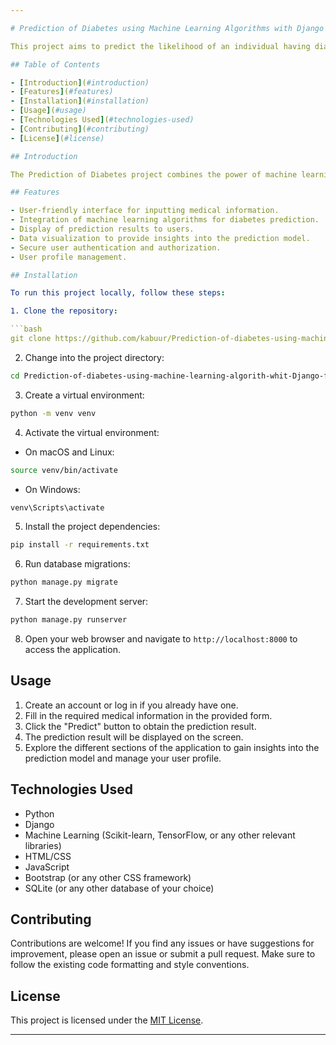 ```yaml
---

# Prediction of Diabetes using Machine Learning Algorithms with Django Framework

This project aims to predict the likelihood of an individual having diabetes using machine learning algorithms implemented within a Django framework. The application provides a user-friendly interface where users can input relevant medical information, and the system generates a prediction based on the provided data.

## Table of Contents

- [Introduction](#introduction)
- [Features](#features)
- [Installation](#installation)
- [Usage](#usage)
- [Technologies Used](#technologies-used)
- [Contributing](#contributing)
- [License](#license)

## Introduction

The Prediction of Diabetes project combines the power of machine learning algorithms and the Django web framework to create a predictive model for diabetes. By utilizing a dataset containing various medical attributes, the system can predict the likelihood of a person having diabetes based on the input provided.

## Features

- User-friendly interface for inputting medical information.
- Integration of machine learning algorithms for diabetes prediction.
- Display of prediction results to users.
- Data visualization to provide insights into the prediction model.
- Secure user authentication and authorization.
- User profile management.

## Installation

To run this project locally, follow these steps:

1. Clone the repository:

```bash
git clone https://github.com/kabuur/Prediction-of-diabetes-using-machine-learning-algorith-whit-Django-framework.git
```

2. Change into the project directory:

```bash
cd Prediction-of-diabetes-using-machine-learning-algorith-whit-Django-framework
```

3. Create a virtual environment:

```bash
python -m venv venv
```

4. Activate the virtual environment:

- On macOS and Linux:

```bash
source venv/bin/activate
```

- On Windows:

```bash
venv\Scripts\activate
```

5. Install the project dependencies:

```bash
pip install -r requirements.txt
```

6. Run database migrations:

```bash
python manage.py migrate
```

7. Start the development server:

```bash
python manage.py runserver
```

8. Open your web browser and navigate to `http://localhost:8000` to access the application.

## Usage

1. Create an account or log in if you already have one.
2. Fill in the required medical information in the provided form.
3. Click the "Predict" button to obtain the prediction result.
4. The prediction result will be displayed on the screen.
5. Explore the different sections of the application to gain insights into the prediction model and manage your user profile.

## Technologies Used

- Python
- Django
- Machine Learning (Scikit-learn, TensorFlow, or any other relevant libraries)
- HTML/CSS
- JavaScript
- Bootstrap (or any other CSS framework)
- SQLite (or any other database of your choice)

## Contributing

Contributions are welcome! If you find any issues or have suggestions for improvement, please open an issue or submit a pull request. Make sure to follow the existing code formatting and style conventions.

## License

This project is licensed under the [MIT License](LICENSE).

---
```


